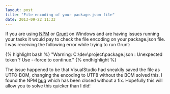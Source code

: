 ```yaml
---
layout: post
title: "File encoding of your package.json file"
date: 2013-09-22 11:33
---
```


If you are using [NPM](https://npmjs.org/) or [Grunt](http://gruntjs.com) on Windows and are having issues running your tasks it would pay to check the file encoding on your package.json file. I was receiving the following error while trying to run Grunt:

{% highlight bash %}
"Warning: C:\dev\project\package.json : Unexpected token ? Use --force to continue."
{% endhighlight %}

The issue happened to be that VisualStudio had sneakily saved the file as UTF8-BOM, changing the encoding to UTF8 without the BOM solved this. I found the NPM [bug](https://github.com/isaacs/npm/issues/3358) which has been closed without a fix. Hopefully this will allow you to solve this quicker than I did!
